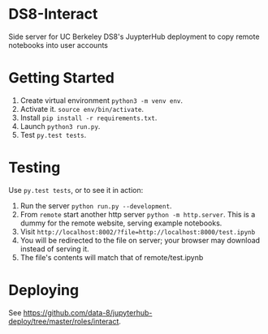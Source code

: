 # DS8-Interact
Side server for UC Berkeley DS8's JuypterHub deployment to copy remote notebooks
into user accounts

# Getting Started

1. Create virtual environment `python3 -m venv env`.
2. Activate it. `source env/bin/activate`.
3. Install `pip install -r requirements.txt`.
4. Launch `python3 run.py`.
5. Test `py.test tests`.

# Testing

Use `py.test tests`, or to see it in action:

1. Run the server `python run.py --development`.
2. From `remote` start another http server `python -m http.server`. This is a
dummy for the remote website, serving example notebooks.
3. Visit `http://localhost:8002/?file=http://localhost:8000/test.ipynb`
4. You will be redirected to the file on server; your browser may download
instead of serving it.
5. The file's contents will match that of remote/test.ipynb

# Deploying

See https://github.com/data-8/jupyterhub-deploy/tree/master/roles/interact.
